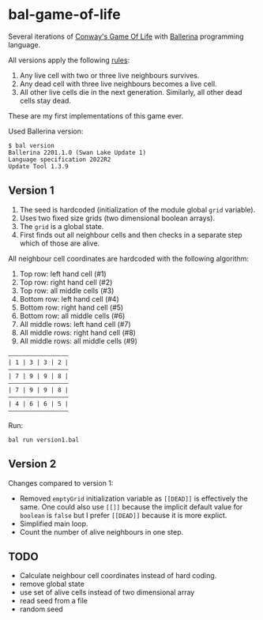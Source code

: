 # bal-game-of-life

Several iterations of [Conway's Game Of Life](https://en.wikipedia.org/wiki/Conway%27s_Game_of_Life) with [Ballerina](https://ballerina.io/) programming language.

All versions apply the following [rules](https://en.wikipedia.org/wiki/Conway%27s_Game_of_Life#Rules):

1. Any live cell with two or three live neighbours survives.
1. Any dead cell with three live neighbours becomes a live cell.
1. All other live cells die in the next generation. Similarly, all other dead cells stay dead.

These are my first implementations of this game ever.

Used Ballerina version:
```
$ bal version
Ballerina 2201.1.0 (Swan Lake Update 1)
Language specification 2022R2
Update Tool 1.3.9
```

## Version 1

1. The seed is hardcoded (initialization of the module global `grid` variable).
1. Uses two fixed size grids (two dimensional boolean arrays).
1. The `grid` is a global state.
1. First finds out all neighbour cells and then checks in a separate step which of those are alive.

All neighbour cell coordinates are hardcoded with the following algorithm:
1. Top row: left hand cell (#1)
1. Top row: right hand cell (#2)
1. Top row: all middle cells (#3)
1. Bottom row: left hand cell (#4)
1. Bottom row: right hand cell (#5)
1. Bottom row: all middle cells (#6)
1. All middle rows: left hand cell (#7)
1. All middle rows: right hand cell (#8)
1. All middle rows: all middle cells (#9)

```
―――――――――――――――――
| 1 | 3 | 3 | 2 |
―――――――――――――――――
| 7 | 9 | 9 | 8 |
―――――――――――――――――
| 7 | 9 | 9 | 8 |
―――――――――――――――――
| 4 | 6 | 6 | 5 |
―――――――――――――――――
```

Run:
```
bal run version1.bal
```
## Version 2

Changes compared to version 1:

* Removed `emptyGrid` initialization variable as `[[DEAD]]` is effectively the same. One could also use `[[]]` because the implicit default value for `boolean` is `false` but I prefer `[[DEAD]]` because it is more explict.
* Simplified main loop.
* Count the number of alive neighbours in one step.

## TODO

* Calculate neighbour cell coordinates instead of hard coding.
* remove global state
* use set of alive cells instead of two dimensional array
* read seed from a file
* random seed
